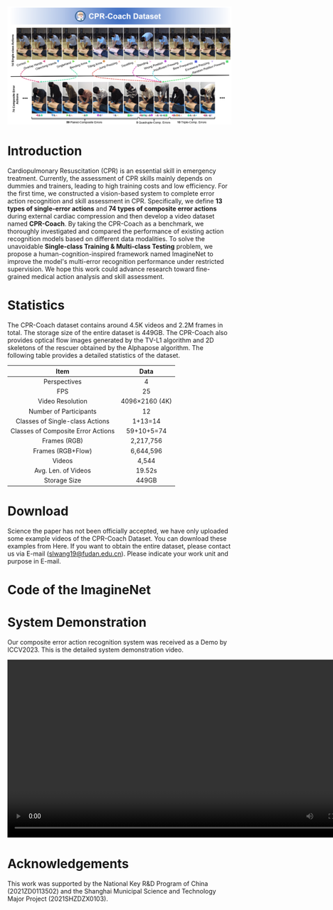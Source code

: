 ![img](./CPR-Coach.png)

<style>
table {
  margin-left: auto;
  margin-right: auto;
}
</style>

# Introduction
Cardiopulmonary Resuscitation (CPR) is an essential skill in emergency treatment. Currently, the assessment of CPR skills mainly depends on dummies and trainers, leading to high training costs and low efficiency. For the first time, we constructed a vision-based system to complete error action recognition and skill assessment in CPR. 
Specifically, we define **13 types of single-error actions** and **74 types of composite error actions** during external cardiac compression and then develop a video dataset named **CPR-Coach**.
By taking the CPR-Coach as a benchmark, we thoroughly investigated and compared the performance of existing action recognition models based on different data modalities.
To solve the unavoidable **Single-class Training & Multi-class Testing** problem, we propose a human-cognition-inspired framework named ImagineNet to improve the model's multi-error recognition performance under restricted supervision.
We hope this work could advance research toward fine-grained medical action analysis and skill assessment.

# Statistics
The CPR-Coach dataset contains around 4.5K videos and 2.2M frames in total. The storage size of the entire dataset is 449GB. 
The CPR-Coach also provides optical flow images generated by the TV-L1 algorithm and 2D skeletons of the rescuer obtained by the Alphapose algorithm.
The following table provides a detailed statistics of the dataset.

| Item          | Data   |
| :-----------:     | :-----------: |
| Perspectives        | 4         |
| FPS               | 25         |
| Video Resolution |  4096×2160 (4K) |
| Number of Participants |  12  |
| Classes of Single-class Actions |  1+13=14 |
| Classes of Composite Error Actions |  59+10+5=74 |
| Frames (RGB)  | 2,217,756 |
| Frames (RGB+Flow)  | 6,644,596 |
| Videos  | 4,544 |
| Avg. Len. of Videos |  19.52s |
| Storage Size  | 449GB |

# Download
Science the paper has not been officially accepted, we have only uploaded some example videos of the CPR-Coach Dataset. You can download these examples from Here. If you want to obtain the entire dataset, please contact us via E-mail (slwang19@fudan.edu.cn). Please indicate your work unit and purpose in E-mail.

# Code of the ImagineNet


# System Demonstration
Our composite error action recognition system was received as a Demo by ICCV2023. This is the detailed system demonstration video.

<video controls width="800" margin-left=auto margin-right=auto>
  <source src="https://github.com/Shunli-Wang/CPR-Coach/assets/42674107/52b5a07b-4adc-49e8-bcd7-c4b995a69996" type="video/mp4">
</video>

# Acknowledgements
This work was supported by the National Key R&D Program of China (2021ZD0113502) and the Shanghai Municipal Science and Technology Major Project (2021SHZDZX0103).

<!-- <video src="./imgs/Demo%20Video_CPR-Coach.mp4" width="800px" controls="controls"></video> -->
<!-- height="600px"  -->
